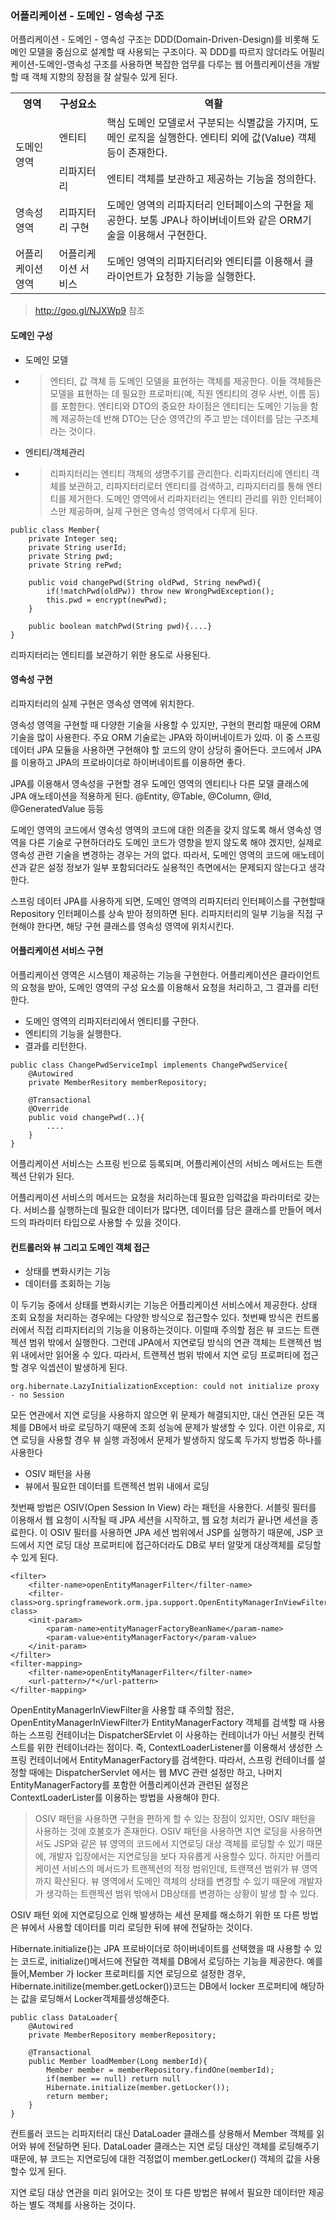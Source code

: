### 어플리케이션 - 도메인 - 영속성 구조

어플리케이션 - 도메인 - 영속성 구조는 DDD(Domain-Driven-Design)를 비롯해 도메인 모델을 중심으로 설계할 때 사용되는 구조이다. 꼭 DDD를 따르지 않더라도 어필리케이션-도메인-영속성 구조를 사용하면 복잡한 업무를 다루는 웹 어플리케이션을 개발 할 때 객체 지향의 장점을 잘 살릴수 있게 된다.

<table>
<tr><th>영역</th><th>구성요소</th><th>역활</th></tr>
<tr>
<td rowspan="2">도메인영역</td>
<td>엔티티</td>
<td>핵심 도메인 모델로서 구분되는 식별값을 가지며, 도메인 로직을 실행한다. 엔티티 외에 값(Value) 객체 등이 존재한다.</td>
</tr>
<tr>
<td>리파지터리</td>
<td>엔티티 객체를 보관하고 제공하는 기능을 정의한다.</td>
</tr>
<tr>
<td>영속성영역</td>
<td>리파지터리 구현</td>
<td>도메인 영역의 리파지터리 인터페이스의 구현을 제공한다. 보통 JPA나 하이버네이트와 같은 ORM기술을 이용해서 구현한다.</td>
</tr>
<tr>
<td>어플리케이션영역</td>
<td>어플리케이션 서비스</td>
<td>도메인 영역의 리파지터리와 엔티티를 이용해서 클라이언트가 요청한 기능을 실행한다.</td>
</tr>
</table>

> http://goo.gl/NJXWp9 참조

#### 도메인 구성

* 도메인 모델
* > 엔티티, 값 객체 등 도메인 모델을 표현하는 객체를 제공한다. 이들 객체들은 모델을 표현하는 데 필요한 프로퍼티(예, 직원 엔티티의 경우 사번, 이름 등)를 포함한다. 엔티티와 DTO의 중요한 차이점은 엔티티는 도메인 기능을 함께 제공하는데 반해 DTO는 단순 영역간의 주고 받는 데이터를 담는 구조체라는 것이다.
* 엔티티/객체관리
* > 리파지터리는 엔티티 객체의 생명주기를 관리한다. 리파지터리에 엔티티 객체를 보관하고, 리파지터리로터 엔티티를 검색하고, 리파지터리를 통해 엔티티를 제거한다. 도메인 영역에서 리파지터리는 엔티티 관리를 위한 인터페이스만 제공하며, 실제 구현은 영속성 영역에서 다루게 된다.

~~~~
public class Member{
	private Integer seq;
	private String userId;
	private String pwd;
	private String rePwd;

	public void changePwd(String oldPwd, String newPwd){
		if(!matchPwd(oldPw)) throw new WrongPwdException();
		this.pwd = encrypt(newPwd);
	}
    
    public boolean matchPwd(String pwd){....}
}
~~~~

리파지터리는 엔티티를 보관하기 위한 용도로 사용된다.

#### 영속성 구현

리파지터리의 실제 구현은 영속성 영역에 위치한다.

영속성 영역을 구현할 때 다양한 기술을 사용할 수 있지만, 구현의 편리함 때문에 ORM기술을 많이 사용한다. 주요 ORM 기술로는 JPA와 하이버네이트가 있따. 이 중 스프링 데이터 JPA 모듈을 사용하면 구현해야 할 코드의 양이 상당히 줄어든다. 코드에서 JPA를 이용하고 JPA의 프로바이더로 하이버네이트를 이용하면 좋다.

JPA를 이용해서 영속성을 구현할 경우 도메인 영역의 엔티티나 다른 모델 클래스에 JPA 애노테이션을 적용하게 된다. @Entity, @Table, @Column, @Id, @GeneratedValue 등등


도메인 영역의 코드에서 영속성 영역의 코드에 대한 의존을 갖지 않도록 해서 영속성 영역을 다른 기술로 구현하더라도 도메인 코드가 영향을 받지 않도록 해야 겠지만, 실제로 영속성 관련 기술을 변경하는 경우는 거의 없다. 따라서, 도메인 영역의 코드에 애노테이션과 같은 설정 정보가 일부 포함되더라도 실용적인 측면에서는 문제되지 않는다고 생각한다.


스프링 데이터 JPA를 사용하게 되면, 도메인 영역의 리파지터리 인터페이스를 구현할때 Repository 인터페이스를 상속 받아 정의하면 된다. 리파지터리의 일부 기능을 직접 구현해야 한다면, 해당 구현 클래스를 영속성 영역에 위치시킨다.

#### 어플리케이션 서비스 구현

어플리케이션 영역은 시스템이 제공하는 기능을 구현한다. 어플리케이션은 클라이언트의 요청을 받아, 도메인 영역의 구성 요소를 이용해서 요청을 처리하고, 그 결과를 리턴한다.

* 도메인 영역의 리파지터리에서 엔티티를 구한다.
* 엔티티의 기능을 실행한다.
* 결과를 리턴한다.

~~~~
public class ChangePwdServiceImpl implements ChangePwdService{
	@Autowired
	private MemberResitory memberRepository;

	@Transactional
	@Override
	public void changePwd(..){
		....
	}
}
~~~~

어플리케이션 서비스는 스프링 빈으로 등록되며, 어플리케이션의 서비스 메서드는 트랜젝션 단위가 된다.

어플리케이션 서비스의 메서드는 요청을 처리하는데 필요한 입력값을 파라미터로 갖는다.
서비스를 실행하는데 필요한 데이터가 많다면, 데이터를 담은 클래스를 만들어 메서드의 파라미터 타입으로 사용할 수 있을 것이다.

#### 컨트롤러와 뷰 그리고 도메인 객체 접근

* 상태를 변화시키는 기능
* 데이터를 조회하는 기능

이 두기능 중에서 상태를 변화시키는 기능은 어플리케이션 서비스에서 제공한다.
상태 조회 요청을 처리하는 경우에는 다양한 방식으로 접근할수 있다. 첫번째 방식은 컨트롤러에서 직접 리파지터리의 기능을 이용하는것이다.
이럴때 주의할 점은 뷰 코드는 트랜젝션 범위 밖에서 실행한다. 그런데 JPA에서 지연로딩 방식의 연관 객체는 트랜젝션 범위 내에서만 읽어올 수 있다. 따라서, 트랜젝션 범위 밖에서 지연 로딩 프로퍼티에 접근 할 경우 익셉션이 발생하게 된다.
~~~~
org.hibernate.LazyInitializationException: could not initialize proxy - no Session
~~~~
모든 연관에서 지연 로딩을 사용하지 않으면 위 문제가 해결되지만, 대신 연관된 모든 객체를 DB에서 바로 로딩하기 때문에 조회 성능에 문제가 발생할 수 있다. 이런 이유로, 지연 로딩을 사용할 경우 뷰 실행 과정에서 문제가 발생하지 않도록 두가지 방법중 하나를 사용한다

* OSIV 패턴을 사용
* 뷰에서 필요한 데이터를 트랜젝션 범위 내에서 로딩

첫번째 방법은 OSIV(Open Session In View) 라는 패턴을 사용한다. 서블릿 필터를 이용해서 웹 요청이 시작될 때 JPA 세션을 시작하고, 웹 요청 처리가 끝나면 세션을 종료한다. 이 OSIV 필터를 사용하면 JPA 세션 범위에서 JSP를 실행하기 때문에, JSP 코드에서 지연 로딩 대상 프로퍼티에 접근하더라도 DB로 부터 알맞게 대상객체를 로딩할 수 있게 된다.

~~~~
<filter>
	<filter-name>openEntityManagerFilter</filter-name>
	<filter-class>org.springframework.orm.jpa.support.OpenEntityManagerInViewFilter</filter-class>
	<init-param>
		<param-name>entityManagerFactoryBeanName</param-name>
		<param-value>entityManagerFactory</param-value>
	</init-param>
</filter>
<filter-mapping>
	<filter-name>openEntityManagerFilter</filter-name>
	<url-pattern>/*</url-pattern>
</filter-mapping>
~~~~

OpenEntityManagerInViewFilter을 사용할 떄 주의할 점은, OpenEntityManagerInViewFilter가 EntityManagerFactory 객체를 검색할 때 사용하는 스프링 컨테이너는 DispatcherSErvlet 이 사용하는 컨테이너가 아닌 서블릿 컨텍스트를 위한 컨테이너라는 점이다. 즉, ContextLoaderListener를 이용해서 생성한 스프링 컨테이너에서 EntityManagerFactory를 검색한다. 따라서, 스프링 컨테이너를 설정할 때에는 DispatcherServlet 에서는 웹 MVC 관련 설정만 하고, 나머지 EntityManagerFactory를 포함한 어플리케이션과 관련된 설정은 ContextLoaderLister를 이용하는 방법을 사용해야 한다.

> OSIV 패턴을 사용하면 구현을 편하게 할 수 있는 장점이 있지만, OSIV 패턴을 사용하는 것에 호불호가 존재한다. OSIV 패턴을 사용하면 지연 로딩을 사용하면서도 JSP와 같은 뷰 영역의 코드에서 지연로딩 대상 객체를 로딩할 수 있기 때문에, 개발자 입장에서는 지연로딩을 보다 자유롭게 사용할수 있다. 하지만 어플리케이션 서비스의 메서드가 트랜젝션의 적정 범위인데, 트랜잭션 범위가 뷰 영역까지 확산된다. 뷰 영역에서 도메인 객체의 상태를 변경할 수 있기 때문에 개발자가 생각하는 트랜젝션 범위 밖에서 DB상태를 변경하는 상황이 발생 할 수 있다.

OSIV 패턴 외에 지연로딩으로 인해 발생하는 세션 문제를 해소하기 위한 또 다른 방법은 뷰에서 사용할 데이터를 미리 로딩한 뒤에 뷰에 전달하는 것이다.

Hibernate.initialize()는 JPA 프로바이더로 하이버네이트를 선택했을 때 사용할 수 있는 코드로, initialize()메서드에 전달한 객체를 DB에서 로딩하는 기능을 제공한다. 예를 들어,Member 가 locker 프로퍼티를 지연 로딩으로 설정한 경우, Hibernate.initilize(member.getLocker())코드는 DB에서 locker 프로퍼티에 해당하는 값을 로딩해서 Locker객체를생성해준다.

~~~~
public class DataLoader{
	@Autowired
	private MemberRepository memberRepository;

	@Transactional
	public Member loadMember(Long memberId){
		Member member = memberRepository.findOne(memberId);
		if(member == null) return null
		Hibernate.initialize(member.getLocker());
		return member;
	}
}
~~~~

컨트롤러 코드는 리파지터리 대신 DataLoader 클래스를 상용해서 Member 객체를 읽어와 뷰에 전달하면 된다. DataLoader 클래스는 지연 로딩 대상인 객체를 로딩해주기 때문에, 뷰 코드는 지연로딩에 대한 걱정없이 member.getLocker() 객체의 값을 사용할수 있게 된다.

지연 로딩 대상 연관을 미리 읽어오는 것이 또 다른 방법은 뷰에서 필요한 데이터만 제공하는 별도 객체를 사용하는 것이다.